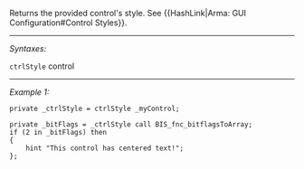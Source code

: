 Returns the provided control's style. See {{HashLink|Arma: GUI Configuration#Control Styles}}.


---
*Syntaxes:*

`ctrlStyle` control

---
*Example 1:*

```sqf
private _ctrlStyle = ctrlStyle _myControl;

private _bitFlags = _ctrlStyle call BIS_fnc_bitflagsToArray;
if (2 in _bitFlags) then
{
	hint "This control has centered text!";
};
```